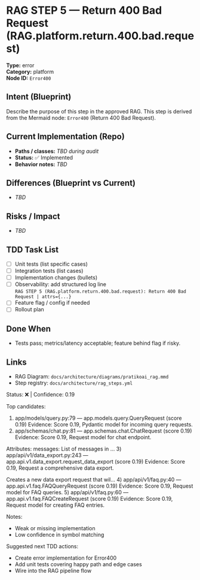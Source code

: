 # RAG STEP 5 — Return 400 Bad Request (RAG.platform.return.400.bad.request)

**Type:** error  
**Category:** platform  
**Node ID:** `Error400`

## Intent (Blueprint)
Describe the purpose of this step in the approved RAG. This step is derived from the Mermaid node: `Error400` (Return 400 Bad Request).

## Current Implementation (Repo)
- **Paths / classes:** _TBD during audit_
- **Status:** ✅ Implemented
- **Behavior notes:** _TBD_

## Differences (Blueprint vs Current)
- _TBD_

## Risks / Impact
- _TBD_

## TDD Task List
- [ ] Unit tests (list specific cases)
- [ ] Integration tests (list cases)
- [ ] Implementation changes (bullets)
- [ ] Observability: add structured log line  
  `RAG STEP 5 (RAG.platform.return.400.bad.request): Return 400 Bad Request | attrs={...}`
- [ ] Feature flag / config if needed
- [ ] Rollout plan

## Done When
- Tests pass; metrics/latency acceptable; feature behind flag if risky.

## Links
- RAG Diagram: `docs/architecture/diagrams/pratikoai_rag.mmd`
- Step registry: `docs/architecture/rag_steps.yml`


<!-- AUTO-AUDIT:BEGIN -->
Status: ❌  |  Confidence: 0.19

Top candidates:
1) app/models/query.py:79 — app.models.query.QueryRequest (score 0.19)
   Evidence: Score 0.19, Pydantic model for incoming query requests.
2) app/schemas/chat.py:81 — app.schemas.chat.ChatRequest (score 0.19)
   Evidence: Score 0.19, Request model for chat endpoint.

Attributes:
    messages: List of messages in ...
3) app/api/v1/data_export.py:243 — app.api.v1.data_export.request_data_export (score 0.19)
   Evidence: Score 0.19, Request a comprehensive data export.

Creates a new data export request that wil...
4) app/api/v1/faq.py:40 — app.api.v1.faq.FAQQueryRequest (score 0.19)
   Evidence: Score 0.19, Request model for FAQ queries.
5) app/api/v1/faq.py:60 — app.api.v1.faq.FAQCreateRequest (score 0.19)
   Evidence: Score 0.19, Request model for creating FAQ entries.

Notes:
- Weak or missing implementation
- Low confidence in symbol matching

Suggested next TDD actions:
- Create error implementation for Error400
- Add unit tests covering happy path and edge cases
- Wire into the RAG pipeline flow
<!-- AUTO-AUDIT:END -->
